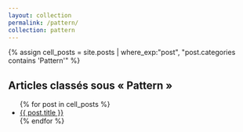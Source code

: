 ```yaml
---
layout: collection
permalink: /pattern/
collection: pattern
---
```


{% assign cell_posts = site.posts | where_exp:"post", "post.categories contains 'Pattern'" %}

<h2>Articles classés sous « Pattern »</h2>
<ul>
  {% for post in cell_posts %}
    <li>
      <a href="{{ post.url }}">{{ post.title }}</a>
    </li>
  {% endfor %}
</ul>
